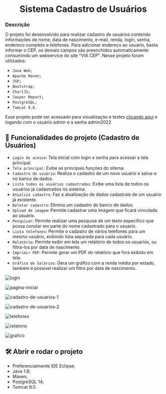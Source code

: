 <h1 align="center">Sistema Cadastro de Usuários  </h1>

<h2 style="font-size:16px">Descrição</h2>
O projeto foi desenvolvido para realizar cadastro de usuários contendo informações de nome, data de nascimento, e-mail, renda, login, senha, endereco completo e telefones. Para adicionar endereço ao usuario, basta informar o CEP, os demais campos são preenchidos automaticamente consumindo um webservice do site "VIA CEP". Nesse projeto foram utilizados:



- `Java Web;`
- `Apache Maven;`
- `JSP;`
- `Bootstrap;`
- `ChartJS;`
- `Jasper Report;`
- `PostgreSQL;`
- `Tomcat 9.0.`

Esse projeto pode ser acessado para visualização e testes [clicando aqui](https://abner1482.c41.integrator.host/cadastro-usuarios-0.0.1-SNAPSHOT) e logando com o usuário admin e a senha admin2022

## :hammer: Funcionalidades do projeto (Cadastro de Usuários)

- `Login de acesso`: Tela inicial com login e senha para acessar a tela principal.
- `Tela principal`: Exibe as principais funções do sitema.
- `Cadastro de usuário`: Realiza o cadastro de um novo usuário e salva-o no banco de dados.
- `Lista todos os usuários cadastrados`: Exibe uma lista de todos os usuários já cadastrados no sistema.
- `Atualiza cadastro`: Faz a atualização de dados cadastrais de um usuário já existente.
- `Deletar cadastro`: Elimina um cadastro do banco de dados.
- `Upload de imagem`: Permite cadastrar uma imagem que ficará vinculada ao usuario.
- `Pesquisar`: Permite realizar uma pesquisa de um texto especifico que possa constar em parte do nome cadastrado para o usuario.
- `Lista telefones`: Permite o cadastro de vários telefones para um mesmo usuário, exibindo lista separada para cada usuário.
- `Relatório`: Permite exibir em tela um relatório de todos os usuarios, ou filtra-los por data de nascimento.
- `Imprimir PDF`: Permite gerar um PDF do relatório que fora exibido em tela.
- `Gráfico de Salários`: Gera um gráfico com a renda média por estado, também é possível realizar um filtro por data de nascimento.


![login](https://user-images.githubusercontent.com/93333816/170012328-66aa155f-96a7-48f5-9f1e-2219630ee649.jpg)

![pagina-inicial](https://user-images.githubusercontent.com/93333816/170012383-b47b678d-a88d-4845-ac45-7ae76ee75656.jpg)

![cadastro-de-usuarios-1](https://user-images.githubusercontent.com/93333816/170012399-94672904-95cd-4593-8707-8c331ddfe660.jpg)

![cadastro-de-usuarios-2](https://user-images.githubusercontent.com/93333816/170012422-7c95259b-f842-42d1-bb49-d0d57c65b377.jpg)

![telefones](https://user-images.githubusercontent.com/93333816/170012440-112a5600-3f81-4bd5-b29a-f46c899a7bee.jpg)

![relatorio](https://user-images.githubusercontent.com/93333816/170012458-a936c915-0e2f-493d-ac4a-9ed977d816cc.jpg)

![grafico](https://user-images.githubusercontent.com/93333816/170012471-c0615fb0-5015-46ab-bd32-d0eaf5b031c2.jpg)


## 🛠️ Abrir e rodar o projeto
- Preferencialmente IDE Eclipse;
- Java 1.8;
- Maven;
- PostgreSQL 14;
- Tomcat 9.0.

